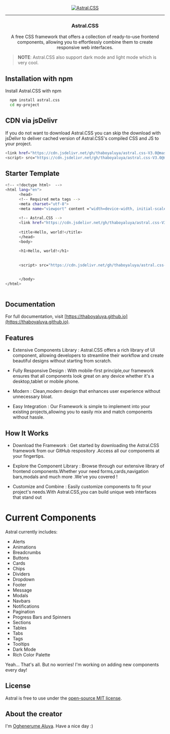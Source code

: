 <p align="center">
  <a href="https://thaboyaluya.github.io" target="_blank">
    <picture>
      <img alt="Astral.CSS" src="https://cdn.jsdelivr.net/gh/thaboyaluya/thaboyaluya.github.io@master/favicon_package_v0.16/android-chrome-192x192.png">
    </picture>
  </a>
</p>

---

<h3 align="center">Astral.CSS</h3>

<p align="center">
  A free CSS framework that offers a collection of ready-to-use frontend components, allowing you to effortlessly combine them to create responsive web interfaces.
</p>



> **NOTE**: Astral.CSS also support dark mode and light mode which is very cool.


## Installation with npm

Install Astral.CSS with npm

```bash
  npm install astral.css
  cd my-project
```

## CDN via jsDelivr

If you do not want to download Astral.CSS you can skip the download with jsDelivr to deliver cached version of Astral.CSS's compiled CSS and JS to your project.

```bash
<link href="https://cdn.jsdelivr.net/gh/thaboyaluya/astral.css-V3.0@master/css/astral.css-v3.0.min.css" rel="stylesheet" >
<script> src="https://cdn.jsdelivr.net/gh/thaboyaluya/astral.css-V3.0@master/js/astral-v3.0.min.js" ></script>
```


## Starter Template
```bash
<!-- <!doctype html>  -->
<html lang="en">
      <head>
      <!-- Required meta tags -->
      <meta charset="utf-8">
      <meta name="viewport" content ="width=device-width, initial-scale=1">
      
      <!-- Astral.CSS -->
      <link href="https://cdn.jsdelivr.net/gh/thaboyaluya/astral.css-V3.0@master/css/astral.css-v3.0.min.css" rel="stylesheet" >
                  
      <title>Hello, world!</title>
      </head>
      <body>
      
      <h1>Hello, world!</h1>
                  
                  
      <script> src="https://cdn.jsdelivr.net/gh/thaboyaluya/astral.css-V3.0@master/js/astral-v3.0.min.js" ></script>
                  

      </body>
</html>
            

```


## Documentation

For full documentation, visit [https://thaboyaluya.github.io](https://thaboyaluya.github.io).





## Features

- Extensive Components Library : Astral.CSS offers a rich library of UI component, allowing developers to streamline their workflow and create beautiful designs without starting from scratch.

- Fully Responsive Design : With mobile-first principle,our framework ensures that all components look great on any device whether it's a desktop,tablet or mobile phone.

- Modern : Clean,modern design that enhances user experience without unnecessary bloat.

- Easy Integration : Our Framework is simple to implement into your existing projects,allowing you to easily mix and match components without hassle.



## How It Works

- Download the Framework : Get started by downloading the Astral.CSS framework from our GitHub respository .Access all our components at your fingertips.

- Explore the Component Library : Browse through our extensive library of frontend components.Whether your need forms,cards,navigation bars,modals and much more .We've you covered !

- Customize and Combine : Easily customize components to fit your project's needs.With Astral.CSS,you can build unique web interfaces that stand out



# Current Components

Astral currently includes:

- Alerts
- Animations
- Breadcrumbs
- Buttons
- Cards
- Chips
- Dividers
- Dropdown
- Footer
- Message
- Modals
- Navbars
- Notifications
- Pagination
- Progress Bars and Spinners
- Sections
- Tables
- Tabs
- Tags
- Tooltips
- Dark Mode
- Rich Color Palette


Yeah... That's all. But no worries! I'm working on adding new components every day!



## License

Astral is free to use under the [open-source MIT license](https://github.com/thaboyaluya/Astral.CSS-2.3.4/blob/master/LICENSE).

## About the creator

I'm [Oghenerume Aluya](https://instagram.com/joseph_aluya). Have a nice day :)
